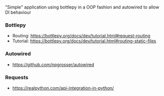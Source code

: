 "Simple" application using bottlepy in a OOP fashion and autowired to allow DI behaviour

### Bottlepy

* Routing: https://bottlepy.org/docs/dev/tutorial.html#request-routing
* Tutorial: https://bottlepy.org/docs/dev/tutorial.html#routing-static-files

### Autowired

* https://github.com/npgrosser/autowired

### Requests

* https://realpython.com/api-integration-in-python/